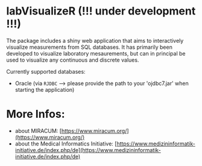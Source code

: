 # labVisualizeR (!!! under development !!!)

The package includes a shiny web application that aims to interactively visualize measurements from SQL databases. It has primarily been developed to visualize laboratory mesaurements, but can in principal be used to visualize any continuous and discrete values. 

Currently supported databases:  
* Oracle (via `RJDBC` --> please provide the path to your 'ojdbc7.jar' when starting the application)

# More Infos:

- about MIRACUM: [https://www.miracum.org/](https://www.miracum.org/)
- about the Medical Informatics Initiative: [https://www.medizininformatik-initiative.de/index.php/de](https://www.medizininformatik-initiative.de/index.php/de)
